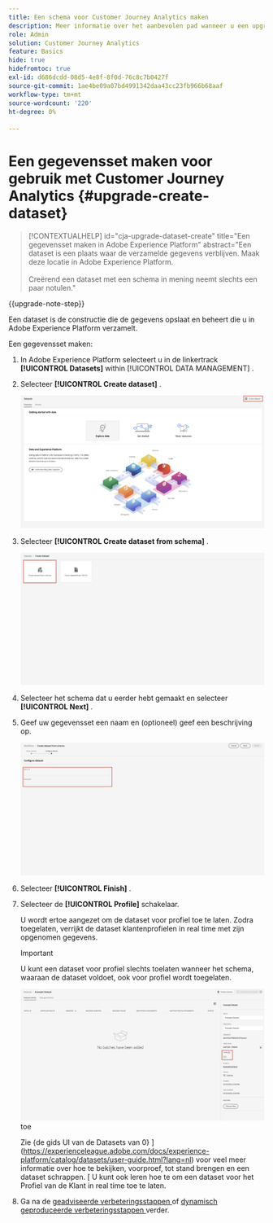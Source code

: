 ```yaml
---
title: Een schema voor Customer Journey Analytics maken
description: Meer informatie over het aanbevolen pad wanneer u een upgrade uitvoert van Adobe Analytics naar Customer Journey Analytics
role: Admin
solution: Customer Journey Analytics
feature: Basics
hide: true
hidefromtoc: true
exl-id: d686dcdd-08d5-4e8f-8f0d-76c8c7b0427f
source-git-commit: 1ae4be09a07bd4991342daa43cc23fb966b68aaf
workflow-type: tm+mt
source-wordcount: '220'
ht-degree: 0%

---
```


# Een gegevensset maken voor gebruik met Customer Journey Analytics {#upgrade-create-dataset}

<!-- markdownlint-disable MD034 -->

>[!CONTEXTUALHELP]
>id="cja-upgrade-dataset-create"
>title="Een gegevensset maken in Adobe Experience Platform"
>abstract="Een dataset is een plaats waar de verzamelde gegevens verblijven. Maak deze locatie in Adobe Experience Platform.<br><br> Creërend een dataset met een schema in mening neemt slechts een paar notulen."

<!-- markdownlint-enable MD034 -->

{{upgrade-note-step}}

<!-- Should we single source this instead of duplicate it? The following steps were copied from: /help/data-ingestion/aepwebsdk.md-->

Een dataset is de constructie die de gegevens opslaat en beheert die u in Adobe Experience Platform verzamelt.

Een gegevensset maken:

1. In Adobe Experience Platform selecteert u in de linkertrack **[!UICONTROL Datasets]** within [!UICONTROL DATA MANAGEMENT] .

1. Selecteer **[!UICONTROL Create dataset]** .

   ![ creeer dataset ](assets/create-dataset.png)

1. Selecteer **[!UICONTROL Create dataset from schema]** .

   ![ creeer dataset van schema ](assets/create-dataset-from-schema.png)

1. Selecteer het schema dat u eerder hebt gemaakt en selecteer **[!UICONTROL Next]** .

1. Geef uw gegevensset een naam en (optioneel) geef een beschrijving op.

   ![ dataset van de Naam ](assets/name-your-datatest.png)

1. Selecteer **[!UICONTROL Finish]** .

1. Selecteer de **[!UICONTROL Profile]** schakelaar.

   U wordt ertoe aangezet om de dataset voor profiel toe te laten. Zodra toegelaten, verrijkt de dataset klantenprofielen in real time met zijn opgenomen gegevens.

   >[!IMPORTANT]
   >
   >    U kunt een dataset voor profiel slechts toelaten wanneer het schema, waaraan de dataset voldoet, ook voor profiel wordt toegelaten.

   ![ laat schema voor profiel ](assets/aepwebsdk-dataset-profile.png) toe

   Zie {de gids UI van de Datasets van 0} ](https://experienceleague.adobe.com/docs/experience-platform/catalog/datasets/user-guide.html?lang=nl) voor veel meer informatie over hoe te bekijken, voorproef, tot stand brengen en een dataset schrappen. [ U kunt ook leren hoe te om een dataset voor het Profiel van de Klant in real time toe te laten.

1. Ga na de [ geadviseerde verbeteringsstappen ](/help/getting-started/cja-upgrade/cja-upgrade-recommendations.md#recommended-upgrade-steps-for-most-organizations) of [ dynamisch geproduceerde verbeteringsstappen ](https://gigazelle.github.io/cja-ttv/) verder.
